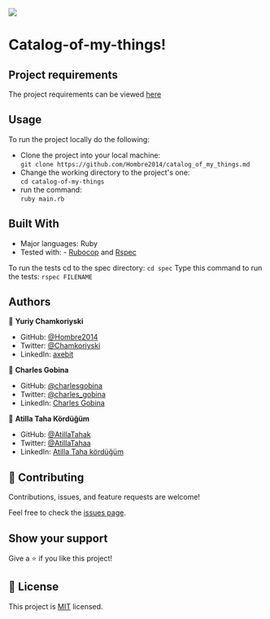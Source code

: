 ![](https://img.shields.io/badge/Microverse-blueviolet)

# Catalog-of-my-things!

## Project requirements

The project requirements can be viewed [here](https://github.com/microverseinc/curriculum-ruby/blob/main/group-capstone/catalog_of_my_things.md)

## Usage

To run the project locally do the following:

- Clone the project into your local machine:</br>
  `git clone https://github.com/Hombre2014/catalog_of_my_things.md`
- Change the working directory to the project's one:</br>
  `cd catalog-of-my-things`
- run the command:</br>
  `ruby main.rb`</br>

## Built With

- Major languages: Ruby
- Tested with: - [Rubocop](https://rubocop.org/) and [Rspec](https://rspec.info/)

To run the tests cd to the spec directory:
`cd spec`
Type this command to run the tests:
`rspec FILENAME`

## Authors

👤 **Yuriy Chamkoriyski**

- GitHub: [@Hombre2014](https://github.com/Hombre2014)
- Twitter: [@Chamkoriyski](https://twitter.com/Chamkoriyski)
- LinkedIn: [axebit](https://linkedin.com/in/axebit)
 
👤 **Charles Gobina**

- GitHub: [@charlesgobina](https://github.com/charlesgobina)
- Twitter: [@charles_gobina](https://twitter.com/charles_gobina)
- LinkedIn: [Charles Gobina](https://www.linkedin.com/in/charles-gobina-74a0ab193/)

👤 **Atilla Taha Kördüğüm**

- GitHub: [@AtillaTahak](https://github.com/AtillaTahak)
- Twitter: [@AtillaTahaa](https://twitter.com/AtillaTahaa)
- LinkedIn: [Atilla Taha kördüğüm](https://www.linkedin.com/in/atilla-taha-k%C3%B6rd%C3%BC%C4%9F%C3%BCm)

## 🤝 Contributing

Contributions, issues, and feature requests are welcome!

Feel free to check the [issues page](https://github.com/Hombre2014/School-library/issues).

## Show your support

Give a ⭐️ if you like this project!

## 📝 License

This project is [MIT](./license.md) licensed.